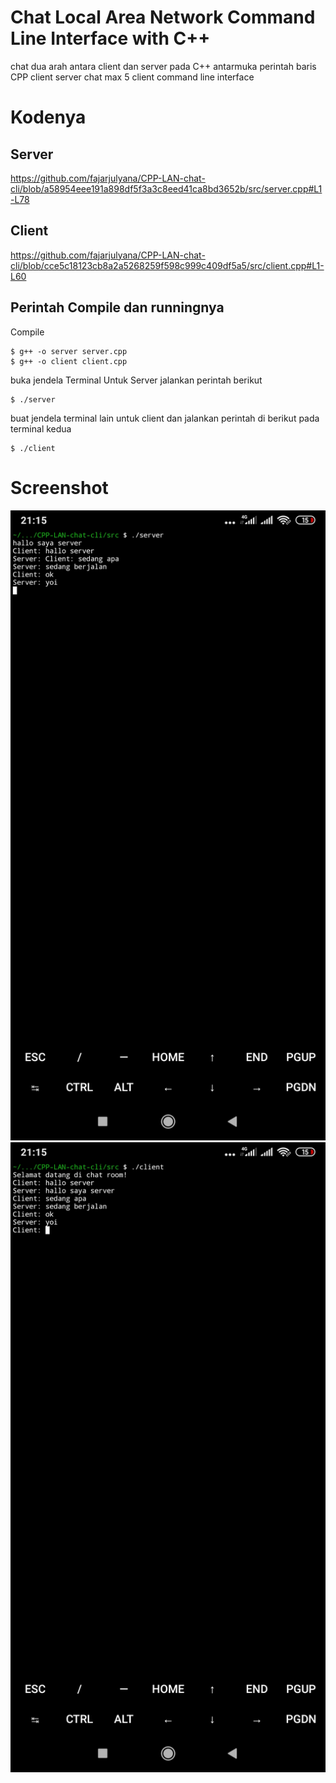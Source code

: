 # Chat Local Area Network Command Line Interface with C++
chat dua arah antara client dan server pada C++ antarmuka perintah baris
CPP client server chat max 5 client command line interface
# Kodenya
## Server
https://github.com/fajarjulyana/CPP-LAN-chat-cli/blob/a58954eee191a898df5f3a3c8eed41ca8bd3652b/src/server.cpp#L1-L78
## Client
https://github.com/fajarjulyana/CPP-LAN-chat-cli/blob/cce5c18123cb8a2a5268259f598c999c409df5a5/src/client.cpp#L1-L60
## Perintah Compile dan runningnya
Compile
```
$ g++ -o server server.cpp
$ g++ -o client client.cpp
```
buka jendela Terminal Untuk Server jalankan perintah berikut
```
$ ./server
```
buat jendela terminal lain untuk client dan jalankan perintah di berikut pada terminal kedua
```
$ ./client
```

# Screenshot
<img src="capture/server.jpg">
<img src="capture/client.jpg">
